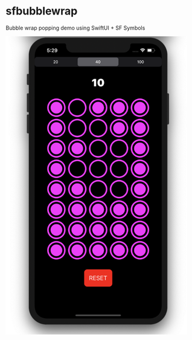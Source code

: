 # sfbubblewrap
Bubble wrap popping demo using SwiftUI + SF Symbols 

<img src = "screenshot.png" width="480">
